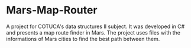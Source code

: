 # Mars-Map-Router
 A project for COTUCA's data structures II subject. It was developed in C# and presents a map route finder in Mars. The project uses files with the informations of Mars cities to find the best path between them.
